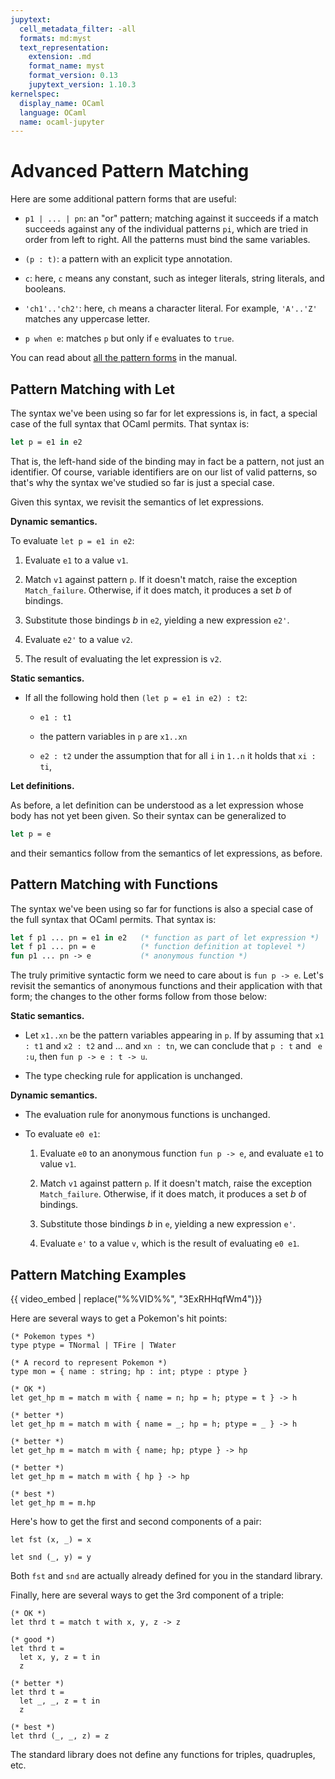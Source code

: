 ```yaml
---
jupytext:
  cell_metadata_filter: -all
  formats: md:myst
  text_representation:
    extension: .md
    format_name: myst
    format_version: 0.13
    jupytext_version: 1.10.3
kernelspec:
  display_name: OCaml
  language: OCaml
  name: ocaml-jupyter
---
```


# Advanced Pattern Matching

Here are some additional pattern forms that are useful:

* `p1 | ... | pn`: an "or" pattern; matching against it succeeds if a match
  succeeds against any of the individual patterns `pi`, which are tried in order
  from left to right. All the patterns must bind the same variables.

* `(p : t)`: a pattern with an explicit type annotation.

* `c`: here, `c` means any constant, such as integer literals, string literals,
  and booleans.

* `'ch1'..'ch2'`: here, `ch` means a character literal. For example, `'A'..'Z'`
  matches any uppercase letter.

* `p when e`: matches `p` but only if `e` evaluates to `true`.

You can read about [all the pattern forms][patterns] in the manual.

[patterns]: https://ocaml.org/manual/patterns.html

## Pattern Matching with Let

The syntax we've been using so far for let expressions is, in fact, a special
case of the full syntax that OCaml permits. That syntax is:
```ocaml
let p = e1 in e2
```
That is, the left-hand side of the binding may in fact be a pattern, not just an
identifier. Of course, variable identifiers are on our list of valid patterns,
so that's why the syntax we've studied so far is just a special case.

Given this syntax, we revisit the semantics of let expressions.

**Dynamic semantics.**

To evaluate `let p = e1 in e2`:

1. Evaluate `e1` to a value `v1`.

2. Match `v1` against pattern `p`. If it doesn't match, raise the exception
   `Match_failure`. Otherwise, if it does match, it produces a set $b$ of
   bindings.

3. Substitute those bindings $b$ in `e2`, yielding a new expression `e2'`.

4. Evaluate `e2'` to a value `v2`.

5. The result of evaluating the let expression is `v2`.

**Static semantics.**

* If all the following hold then `(let p = e1 in e2) : t2`:

  - `e1 : t1`

  - the pattern variables in `p` are `x1..xn`

  - `e2 : t2` under the assumption that for all `i` in `1..n` it holds that
    `xi : ti`,

**Let definitions.**

As before, a let definition can be understood as a let expression whose body has
not yet been given. So their syntax can be generalized to
```ocaml
let p = e
```
and their semantics follow from the semantics of let expressions, as before.

## Pattern Matching with Functions

The syntax we've been using so far for functions is also a special case of the
full syntax that OCaml permits. That syntax is:
```ocaml
let f p1 ... pn = e1 in e2   (* function as part of let expression *)
let f p1 ... pn = e          (* function definition at toplevel *)
fun p1 ... pn -> e           (* anonymous function *)
```

The truly primitive syntactic form we need to care about is `fun p -> e`. Let's
revisit the semantics of anonymous functions and their application with that
form; the changes to the other forms follow from those below:

**Static semantics.**

* Let `x1..xn` be the pattern variables appearing in `p`. If by assuming that
  `x1 : t1` and `x2 : t2` and ... and `xn : tn`, we can conclude that `p : t`
  and ` e :u`, then `fun p -> e : t -> u`.

* The type checking rule for application is unchanged.

**Dynamic semantics.**

* The evaluation rule for anonymous functions is unchanged.

* To evaluate `e0 e1`:

  1. Evaluate `e0` to an anonymous function `fun p -> e`, and
     evaluate `e1` to value `v1`.

  2. Match `v1` against pattern `p`. If it doesn't match, raise the exception
     `Match_failure`. Otherwise, if it does match, it produces a set $b$ of
     bindings.

  3. Substitute those bindings $b$ in `e`, yielding a new expression `e'`.

  4. Evaluate `e'` to a value `v`, which is the result of evaluating `e0 e1`.

## Pattern Matching Examples

{{ video_embed | replace("%%VID%%", "3ExRHHqfWm4")}}

Here are several ways to get a Pokemon's hit points:
```{code-cell} ocaml
(* Pokemon types *)
type ptype = TNormal | TFire | TWater

(* A record to represent Pokemon *)
type mon = { name : string; hp : int; ptype : ptype }

(* OK *)
let get_hp m = match m with { name = n; hp = h; ptype = t } -> h

(* better *)
let get_hp m = match m with { name = _; hp = h; ptype = _ } -> h

(* better *)
let get_hp m = match m with { name; hp; ptype } -> hp

(* better *)
let get_hp m = match m with { hp } -> hp

(* best *)
let get_hp m = m.hp
```

Here's how to get the first and second components of a pair:
```{code-cell} ocaml
let fst (x, _) = x

let snd (_, y) = y
```
Both `fst` and `snd` are actually already defined for you in the standard
library.

Finally, here are several ways to get the 3rd component of a triple:
```{code-cell} ocaml
(* OK *)
let thrd t = match t with x, y, z -> z

(* good *)
let thrd t =
  let x, y, z = t in
  z

(* better *)
let thrd t =
  let _, _, z = t in
  z

(* best *)
let thrd (_, _, z) = z
```
The standard library does not define any functions for triples, quadruples, etc.
